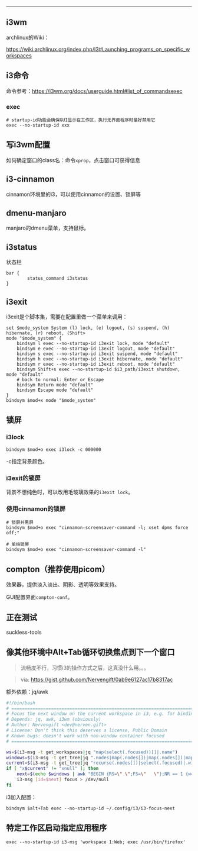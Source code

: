 



---

## i3wm



archlinux的Wiki：

https://wiki.archlinux.org/index.php/I3#Launching_programs_on_specific_workspaces

## i3命令

命令参考：https://i3wm.org/docs/userguide.html#list_of_commandsexec


### exec

```
# startup-id功能会确保GUI显示在工作区，执行无界面程序时最好禁用它
exec --no-startup-id xxx
```

## 写i3wm配置

如何确定窗口的class名：命令`xprop`，点击窗口可获得信息

## i3-cinnamon

cinnamon环境里的i3，可以使用cinnamon的设置、锁屏等

## dmenu-manjaro

manjaro的dmenu菜单，支持鼠标。

## i3status

状态栏

```
bar {
        status_command i3status
}
```

## i3exit

i3exit是个脚本集，需要在配置里做一个菜单来调用：

```
set $mode_system System (l) lock, (e) logout, (s) suspend, (h) hibernate, (r) reboot, (Shift>
mode "$mode_system" {
    bindsym l exec --no-startup-id i3exit lock, mode "default"
    bindsym e exec --no-startup-id i3exit logout, mode "default"
    bindsym s exec --no-startup-id i3exit suspend, mode "default"
    bindsym h exec --no-startup-id i3exit hibernate, mode "default"
    bindsym r exec --no-startup-id i3exit reboot, mode "default"
    bindsym Shift+s exec --no-startup-id $i3_path/i3exit shutdown, mode "default"
    # back to normal: Enter or Escape
    bindsym Return mode "default"
    bindsym Escape mode "default"
}
bindsym $mod+x mode "$mode_system"
```



## 锁屏

### i3lock

```
bindsym $mod+o exec i3lock -c 000000
```

-c指定背景颜色。

### i3exit的锁屏

背景不想纯色时，可以改用毛玻璃效果的`i3exit lock`。

### 使用cinnamon的锁屏

```
# 锁屏并黑屏
bindsym $mod+o exec "cinnamon-screensaver-command -l; xset dpms force off;"

# 单纯锁屏
bindsym $mod+o exec "cinnamon-screensaver-command -l"
```

## compton（推荐使用**picom**）

效果器，提供淡入淡出、阴影、透明等效果支持。

GUI配置界面`compton-conf`。

## 正在测试

suckless-tools

## 像其他环境中Alt+Tab循环切换焦点到下一个窗口


> 流畅度不行，习惯i3的操作方式之后，这真没什么用。。。


> via: https://gist.github.com/Nervengift/0ab9e6127ac17b8317ac

额外依赖：jq/awk

```bash
#!/bin/bash
# ================================================================================== #
# Focus the next window on the current workspace in i3, e.g. for binding to Alt+Tab  #
# Depends: jq, awk, i3wm (obviously)                                                 #
# Author: Nervengift <dev@nerven.gift>                                               #
# License: Don't think this deserves a license, Public Domain                        #
# Known bugs: doesn't work with non-window container focused                         #
# ================================================================================== #

ws=$(i3-msg -t get_workspaces|jq "map(select(.focused))[]|.name")
windows=$(i3-msg -t get_tree|jq ".nodes|map(.nodes[])|map(.nodes[])|map(select(.type==\"workspace\" and .name==$ws))[0].nodes|map(recurse(.nodes[]))|map(.window)|.[]|values")
current=$(i3-msg -t get_tree|jq "recurse(.nodes[])|select(.focused)|.window")
if [ "x$current" != "xnull" ]; then
	next=$(echo $windows | awk "BEGIN {RS=\" \";FS=\"   \"};NR == 1 {w=\$1};{if (f == 1){w=\$1;f=0}else if (\$1 == \"$current\") f=1};END {print w}")
	i3-msg [id=$next] focus > /dev/null
fi
```

i3加入配置：

```
bindsym $alt+Tab exec --no-startup-id ~/.config/i3/i3-focus-next
```

## 特定工作区启动指定应用程序

```
exec --no-startup-id i3-msg 'workspace 1:Web; exec /usr/bin/firefox'
```

